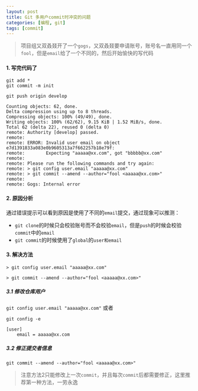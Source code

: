 ```yaml
---
layout: post
title: Git 多用户commit时冲突的问题
categories: [编程, git]
tags: [commit]
---
```


> 项目组又双叒叕开了一个`gogs`，又双叒叕要申请账号，账号名一直用同一个`fool`，但是`email`给了一个不同的，然后开始愉快的写代码

#### 1. 写完代码了

```
git add *
git commit -m init

git push origin develop

Counting objects: 62, done.
Delta compression using up to 8 threads.
Compressing objects: 100% (49/49), done.
Writing objects: 100% (62/62), 9.15 KiB | 1.52 MiB/s, done.
Total 62 (delta 22), reused 0 (delta 0)
remote: Authority [develop] passed.
remote:
remote: ERROR: Invalid user email on object e7d1391833a083e0b9605313a7f662257b18e79f:
remote:        Expecting "aaaaa@xx.com", got "bbbbb@xx.com"
remote:
remote: Please run the following commands and try again:
remote: > git config user.email "aaaaa@xx.com"
remote: > git commit --amend --author="fool <aaaaa@xx.com>"
remote:
remote: Gogs: Internal error

```

#### 2. 原因分析

通过错误提示可以看到原因是使用了不同的`email`提交，通过现象可以推测：

* `git clone`的时候只会校验账号而不会校验`email`，但是`push`的时候会校验`commit`中的`email`
* `git commit`的时候使用了`global`的`user和email`

#### 3. 解决方法

```
> git config user.email "aaaaa@xx.com"

> git commit --amend --author="fool <aaaaa@xx.com>"
```

##### 3.1 修改仓库用户
`git config user.email "aaaaa@xx.com"`
或者
```
git config -e

[user]
    email = aaaaa@xx.com
```

##### 3.2 修正提交者信息

```
git commit --amend --author="fool <aaaaa@xx.com>"
```

> 注意方法2只能修改上一次`commit`，并且每次`commit`后都需要修正，这里推荐第一种方法，一劳永逸